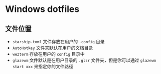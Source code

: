 # Windows dotfiles

## 文件位置

- `starship.toml` 文件存放在用户的 `.config` 目录
- `AutoHotkey` 文件夹默认在用户的文档目录
- `wezterm` 存放在用户的 `config` 目录中
- `glazewm` 文件默认是在用户目录的 `.glzr` 文件夹，但是你可以通过 `glazewm start xxx` 来指定你的文件路径